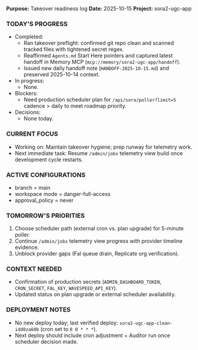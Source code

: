 **Purpose:** Takeover readiness log
**Date:** 2025-10-15
**Project:** sora2-ugc-app

### TODAY'S PROGRESS
- Completed:
  - Ran takeover preflight: confirmed git repo clean and scanned tracked files with tightened secret regex.
  - Reaffirmed `Agents.md` Start Here pointers and captured latest handoff in Memory MCP (`mcp://memory/sora2-ugc-app/handoff`).
  - Issued new daily handoff note (`HANDOFF-2025-10-15.md`) and preserved 2025-10-14 context.
- In progress:
  - None.
- Blockers:
  - Need production scheduler plan for `/api/sora/poller?limit=5` cadence > daily to meet roadmap priority.
- Decisions:
  - None today.

### CURRENT FOCUS
- Working on: Maintain takeover hygiene; prep runway for telemetry work.
- Next immediate task: Resume `/admin/jobs` telemetry view build once development cycle restarts.

### ACTIVE CONFIGURATIONS
- branch = main
- workspace mode = danger-full-access
- approval_policy = never

### TOMORROW'S PRIORITIES
1. Choose scheduler path (external cron vs. plan upgrade) for 5-minute poller.
2. Continue `/admin/jobs` telemetry view progress with provider timeline evidence.
3. Unblock provider gaps (Fal queue drain, Replicate org verification).

### CONTEXT NEEDED
- Confirmation of production secrets (`ADMIN_DASHBOARD_TOKEN`, `CRON_SECRET`, `FAL_KEY`, `WAVESPEED_API_KEY`).
- Updated status on plan upgrade or external scheduler availability.

### DEPLOYMENT NOTES
- No new deploy today; last verified deploy: `sora2-ugc-app-clean-idd0za60b` (cron set to `0 0 * * *`).
- Next deploy should include cron adjustment + Auditor run once scheduler decision made.
